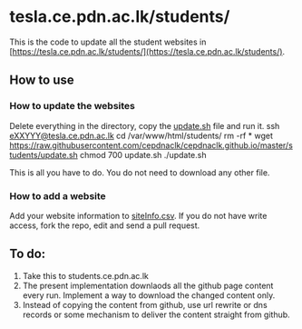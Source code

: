 # tesla.ce.pdn.ac.lk/students/

This is the code to update all the student websites in [https://tesla.ce.pdn.ac.lk/students/](https://tesla.ce.pdn.ac.lk/students/).

## How to use

### How to update the websites

Delete everything in the directory, copy the [update.sh](https://github.com/cepdnaclk/cepdnaclk.github.io/blob/master/students/update.sh) file and run it.
  ssh eXXYYY@tesla.ce.pdn.ac.lk
  cd /var/www/html/students/
  rm -rf *
  wget https://raw.githubusercontent.com/cepdnaclk/cepdnaclk.github.io/master/students/update.sh
  chmod 700 update.sh
  ./update.sh

This is all you have to do. You do not need to download any other file.

### How to add a website

Add your website information to [siteInfo.csv](https://github.com/cepdnaclk/cepdnaclk.github.io/blob/master/students/siteInfo.csv). If you do not have write access, fork the repo, edit and send a pull request.


## To do:
1. Take this to students.ce.pdn.ac.lk
2. The present implementation downlaods all the github page content every run. Implement a way to download the changed content only.
3. Instead of copying the content from github, use url rewrite or dns records or some mechanism to deliver the content straight from github.
